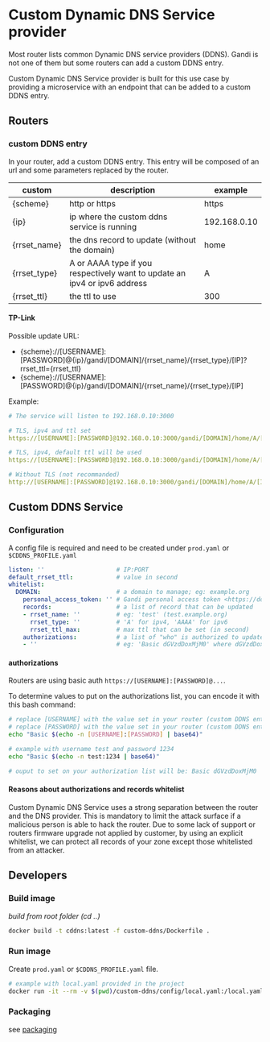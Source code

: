 # Custom Dynamic DNS Service provider

Most router lists common Dynamic DNS service providers (DDNS). Gandi is not one of them but some routers can add a custom DDNS entry.

Custom Dynamic DNS Service provider is built for this use case by providing a microservice with an endpoint that can be added to a custom DDNS entry.

## Routers
### custom DDNS entry

In your router, add a custom DDNS entry. This entry will be composed of an url and some parameters replaced by the router.

| custom | description | example |
|--------|-------------|---------|
| {scheme} | http or https | https |
| {ip}   | ip where the custom ddns service is running | 192.168.0.10 |
| {rrset_name} | the dns record to update (without the domain) | home |
| {rrset_type} | A or AAAA type if you respectively want to update an ipv4 or ipv6 address | A |
| {rrset_ttl} | the ttl to use | 300 |

#### TP-Link

Possible update URL:
- {scheme}://[USERNAME]:[PASSWORD]@{ip}/gandi/[DOMAIN]/{rrset_name}/{rrset_type}/[IP]?rrset_ttl={rrset_ttl}
- {scheme}://[USERNAME]:[PASSWORD]@{ip}/gandi/[DOMAIN]/{rrset_name}/{rrset_type}/[IP]

Example:

```yaml
# The service will listen to 192.168.0.10:3000

# TLS, ipv4 and ttl set
https://[USERNAME]:[PASSWORD]@192.168.0.10:3000/gandi/[DOMAIN]/home/A/[IP]?rrset_ttl=300

# TLS, ipv4, default ttl will be used
https://[USERNAME]:[PASSWORD]@192.168.0.10:3000/gandi/[DOMAIN]/home/A/[IP]

# Without TLS (not recommanded)
http://[USERNAME]:[PASSWORD]@192.168.0.10:3000/gandi/[DOMAIN]/home/A/[IP]
```

## Custom DDNS Service
### Configuration

A config file is required and need to be created under `prod.yaml` or `$CDDNS_PROFILE.yaml`

```yaml
listen: ''                    # IP:PORT
default_rrset_ttl:            # value in second 
whitelist:
  DOMAIN:                     # a domain to manage; eg: example.org
    personal_access_token: '' # Gandi personal access token <https://docs.gandi.net/en/managing_an_organization/organizations/personal_access_token.html#personal-access-tokens>
    records:                  # a list of record that can be updated
    - rrset_name: ''          # eg: 'test' (test.example.org)
      rrset_type: ''          # 'A' for ipv4, 'AAAA' for ipv6
      rrset_ttl_max:          # max ttl that can be set (in second)
    authorizations:           # a list of "who" is authorized to update this domain and relative records
    - ''                      # eg: 'Basic dGVzdDoxMjM0' where dGVzdDoxMjM0 is equal to [USERNAME]:[PASSWORD] encoded in base64
```

#### authorizations

Routers are using basic auth `https://[USERNAME]:[PASSWORD]@...`.

To determine values to put on the authorizations list, you can encode it with this bash command:

```bash
# replace [USERNAME] with the value set in your router (custom DDNS entry)
# replace [PASSWORD] with the value set in your router (custom DDNS entry)
echo "Basic $(echo -n [USERNAME]:[PASSWORD] | base64)"

# example with username test and password 1234
echo "Basic $(echo -n test:1234 | base64)"

# ouput to set on your authorization list will be: Basic dGVzdDoxMjM0
```

#### Reasons about authorizations and records whitelist

Custom Dynamic DNS Service uses a strong separation between the router and the DNS provider. This is mandatory to limit the attack surface if a malicious person is able to hack the router. Due to some lack of support or routers firmware upgrade not applied by customer, by using an explicit whitelist, we can protect all records of your zone except those whitelisted from an attacker.

## Developers
### Build image

*build from root folder (cd ..)*

```bash
docker build -t cddns:latest -f custom-ddns/Dockerfile .
```

### Run image

Create `prod.yaml` or `$CDDNS_PROFILE.yaml` file.

```bash
# example with local.yaml provided in the project
docker run -it --rm -v $(pwd)/custom-ddns/config/local.yaml:/local.yaml:ro -p 3000:3000 cddns
```

### Packaging

see [packaging](../packaging/README.md)
